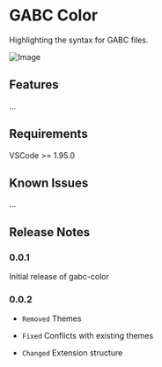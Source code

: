 # GABC Color

Highlighting the syntax for GABC files.

![Image](exemple.png)

## Features

...

## Requirements

VSCode >= 1.95.0

## Known Issues

...

## Release Notes


### 0.0.1

Initial release of gabc-color

### 0.0.2

- `Removed`   Themes

- `Fixed`     Conflicts with existing themes

- `Changed`   Extension structure
